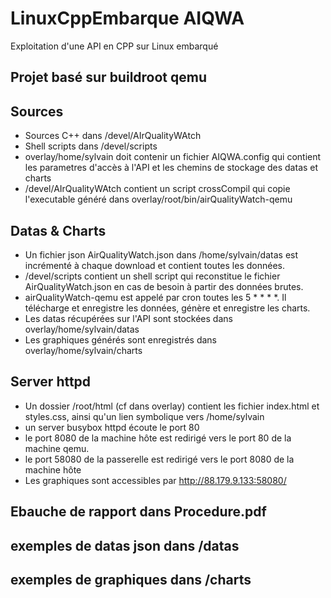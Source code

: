 # LinuxCppEmbarque AIQWA
Exploitation d'une API en CPP sur Linux embarqué

## Projet basé sur buildroot qemu
## Sources

* Sources C++ dans /devel/AIrQualityWAtch
* Shell scripts dans /devel/scripts
* overlay/home/sylvain doit contenir un fichier AIQWA.config qui contient les parametres d'accès à l'API et les chemins de stockage des datas et charts
* /devel/AIrQualityWAtch contient un script crossCompil qui copie l'executable généré dans overlay/root/bin/airQualityWatch-qemu

## Datas & Charts
* Un fichier json AirQualityWatch.json dans /home/sylvain/datas est incrémenté à chaque download et contient toutes les données.
* /devel/scripts contient un shell script qui reconstitue  le fichier AirQualityWatch.json en cas de besoin à partir des données brutes.
*  airQualityWatch-qemu est appelé par cron toutes les 5 * * * *. Il télécharge et enregistre les données, génère et enregistre les charts.
*  Les datas récupérées sur l'API sont stockées dans overlay/home/sylvain/datas
* Les graphiques générés sont enregistrés dans overlay/home/sylvain/charts

## Server httpd
* Un dossier /root/html (cf dans overlay) contient les fichier index.html et styles.css, ainsi qu'un lien symbolique vers /home/sylvain
* un server busybox httpd écoute le port 80
* le port 8080 de la machine hôte est redirigé vers le port 80 de la machine qemu.
* le port 58080 de la passerelle est redirigé vers le port 8080 de la machine hôte
* Les graphiques sont accessibles par http://88.179.9.133:58080/  


## Ebauche de rapport dans Procedure.pdf
## exemples de datas json dans /datas
## exemples de graphiques dans /charts
